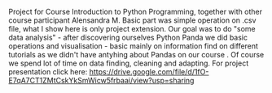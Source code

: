 Project for Course Introduction to Python Programming, together with other course participant Alensandra M. Basic part was simple operation on .csv file, what I show here is only project extension. Our goal was to do "some data analysis" - after discovering ourselves Python Panda we did basic  operations and visualisation - basic mainly on information find on different tutorials as we didn't have antyhing about Pandas on our course . Of course we spend lot of time on data finding, cleaning and adapting.
For project presentation click here: https://drive.google.com/file/d/1fO-E7qA7CT1ZMtCskYkSmWicw5frbaai/view?usp=sharing
